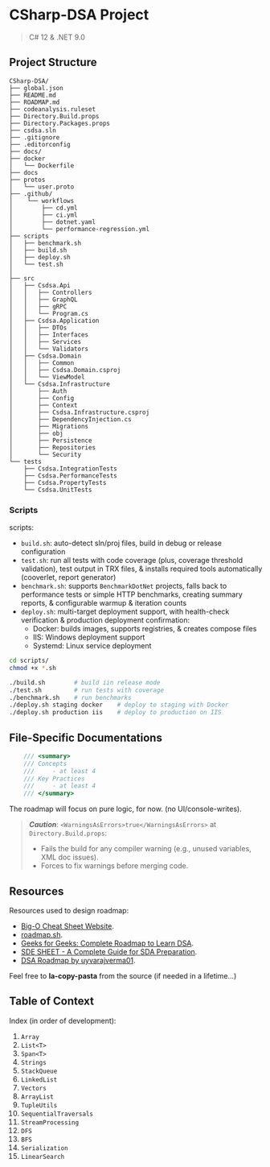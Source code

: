 # CSharp-DSA Project
> C# 12 & .NET 9.0

## Project Structure
```
CSharp-DSA/
├── global.json
├── README.md
├── ROADMAP.md
├── codeanalysis.ruleset
├── Directory.Build.props
├── Directory.Packages.props
├── csdsa.sln
├── .gitignore
├── .editorconfig
├── docs/
├── docker
│   └── Dockerfile
├── docs
├── protos
│   └── user.proto
├── .github/
│    └── workflows
│        ├── cd.yml
│        ├── ci.yml
│        ├── dotnet.yaml
│        └── performance-regression.yml
├── scripts
│   ├── benchmark.sh
│   ├── build.sh
│   ├── deploy.sh
│   └── test.sh
│
├── src
│   ├── Csdsa.Api
│   │   ├── Controllers
│   │   ├── GraphQL
│   │   ├── gRPC
│   │   └── Program.cs
│   ├── Csdsa.Application
│   │   ├── DTOs
│   │   ├── Interfaces
│   │   ├── Services
│   │   └── Validators
│   ├── Csdsa.Domain
│   │   ├── Common
│   │   ├── Csdsa.Domain.csproj
│   │   └── ViewModel
│   └── Csdsa.Infrastructure
│       ├── Auth
│       ├── Config
│       ├── Context
│       ├── Csdsa.Infrastructure.csproj
│       ├── DependencyInjection.cs
│       ├── Migrations
│       ├── obj
│       ├── Persistence
│       ├── Repositories
│       └── Security
└── tests
    ├── Csdsa.IntegrationTests
    ├── Csdsa.PerformanceTests
    ├── Csdsa.PropertyTests
    └── Csdsa.UnitTests
```

### Scripts
scripts:
- `build.sh`: auto-detect sln/proj files, build in debug or release configuration
- `test.sh`: run all tests with code coverage (plus, coverage threshold validation), test output in TRX files, & installs required tools automatically (cooverlet, report generator)
- `benchmark.sh`: supports `BenchmarkDotNet` projects, falls back to performance tests or simple HTTP benchmarks, creating summary reports, & configurable warmup & iteration counts
- `deploy.sh`: multi-target deployment support, with health-check verification & production deployment confirmation:
  - Docker: builds images, supports registries, & creates compose files
  - IIS: Windows deployment support
  - Systemd: Linux service deployment

```bash
cd scripts/
chmod +x *.sh

./build.sh        # build iin release mode
./test.sh         # run tests with coverage
./benchmark.sh    # run benchmarks
./deploy.sh staging docker    # deploy to staging with Docker
./deploy.sh production iis    # deploy to production on IIS
```

## File-Specific Documentations
```cs
    /// <summary>
    /// Concepts
    ///     - at least 4
    /// Key Practices
    ///     - at least 4
    /// </summary>
```

The roadmap will focus on pure logic, for now. (no UI/console-writes).

> _**Caution**_: `<WarningsAsErrors>true</WarningsAsErrors>` at `Directory.Build.props`:
> - Fails the build for any compiler warning (e.g., unused variables, XML doc issues).
> - Forces to fix warnings before merging code.

## Resources
Resources used to design roadmap:
- [Big-O Cheat Sheet Website](https://www.bigocheatsheet.com/).
- [roadmap.sh](https://roadmap.sh/datastructures-and-algorithms).
- [Geeks for Geeks: Complete Roadmap to Learn DSA](https://www.geeksforgeeks.org/complete-roadmap-to-learn-dsa-from-scratch/).
- [SDE SHEET - A Complete Guide for SDA Preparation](https://www.geeksforgeeks.org/sde-sheet-a-complete-guide-for-sde-preparation/).
- [DSA Roadmap by uyvarajverma01](https://github.com/yuvrajverma01/Data-Structures-And-Algorithms-Roadmap).

Feel free to **la-copy-pasta** from the source (if needed in a lifetime...)

## Table of Context
Index (in order of development):
1. `Array`
2. `List<T>`
3. `Span<T>`
4. `Strings`
5. `StackQueue`
6. `LinkedList`
7. `Vectors`
8. `ArrayList`
9. `TupleUtils`
10. `SequentialTraversals`
11. `StreamProcessing`
12. `DFS`
13. `BFS`
14. `Serialization`
15. `LinearSearch`
